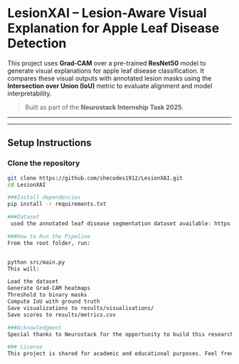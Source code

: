 # LesionXAI – Lesion-Aware Visual Explanation for Apple Leaf Disease Detection

This project uses **Grad-CAM** over a pre-trained **ResNet50** model to generate visual explanations for apple leaf disease classification. It compares these visual outputs with annotated lesion masks using the **Intersection over Union (IoU)** metric to evaluate alignment and model interpretability.

> Built as part of the **Neurostack Internship Task 2025**.

---

---

##  Setup Instructions

### Clone the repository

```bash
git clone https://github.com/shecodes1912/LesionXAI.git
cd LesionXAI

###Install dependencies
pip install -r requirements.txt

###Dataset
 used the annotated leaf disease segmentation dataset available: https://github.com/neeek2303/Leaf-diseases-segmentation

###How to Run the Pipeline
From the root folder, run:


python src/main.py
This will:

Load the dataset
Generate Grad-CAM heatmaps
Threshold to binary masks
Compute IoU with ground truth
Save visualizations to results/visualisations/
Save scores to results/metrics.csv

###Acknowledgment
Special thanks to Neurostack for the opportunity to build this research-grade project and explore explainability in AI. This work further fueled my passion for applying AI to real-world scientific problems.

### License
This project is shared for academic and educational purposes. Feel free to fork, clone, or cite with credit. Dataset belongs to original authors.



